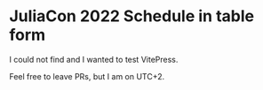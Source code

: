 # JuliaCon 2022 Schedule in table form

I could not find and I wanted to test VitePress.

Feel free to leave PRs, but I am on UTC+2.
